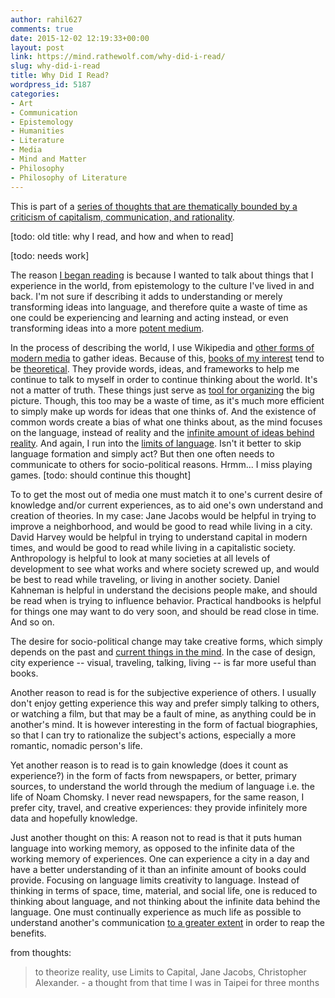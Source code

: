```yaml
---
author: rahil627
comments: true
date: 2015-12-02 12:19:33+00:00
layout: post
link: https://mind.rathewolf.com/why-did-i-read/
slug: why-did-i-read
title: Why Did I Read?
wordpress_id: 5187
categories:
- Art
- Communication
- Epistemology
- Humanities
- Literature
- Media
- Mind and Matter
- Philosophy
- Philosophy of Literature
---
```


This is part of a [series of thoughts that are thematically bounded by a criticism of capitalism, communication, and rationality](https://mind.rathewolf.com/valuable-things-ive-written#criticism_capitalism_communication_rationality).

[todo: old title: why I read, and how and when to read]

[todo: needs work]

The reason [I began reading](https://mind.rathewolf.com/what-is-worth-reading) is because I wanted to talk about things that I experience in the world, from epistemology to the culture I've lived in and back. I'm not sure if describing it adds to understanding or merely transforming ideas into language, and therefore quite a waste of time as one could be experiencing and learning and acting instead, or even transforming ideas into a more [potent medium](https://mind.rathewolf.com/the-most-powerful-forms-of-art).

In the process of describing the world, I use Wikipedia and [other forms of modern media](https://mind.rathewolf.com/a-liberal-arts-self-study-curriculum) to gather ideas. Because of this, [books of my interest](https://mind.rathewolf.com/a-curriculum-of-experience#reading) tend to be [theoretical](https://mind.rathewolf.com/a-curriculum-of-experience#critical_theory). They provide words, ideas, and frameworks to help me continue to talk to myself in order to continue thinking about the world. It's not a matter of truth. These things just serve as [tool for organizing](https://mind.rathewolf.com/tools-for-organizing) the big picture. Though, this too may be a waste of time, as it's much more efficient to simply make up words for ideas that one thinks of. And the existence of common words create a bias of what one thinks about, as the mind focuses on the language, instead of reality and the [infinite amount of ideas behind reality](https://en.wikipedia.org/wiki/Tacit_knowledge). And again, I run into the [limits of language](https://mind.rathewolf.com/information-media-and-education). Isn't it better to skip language formation and simply act? But then one often needs to communicate to others for socio-political reasons. Hrmm... I miss playing games. [todo: should continue this thought]

To to get the most out of media one must match it to one's current desire of knowledge and/or current experiences, as to aid one's own understand and creation of theories. In my case: Jane Jacobs would be helpful in trying to improve a neighborhood, and would be good to read while living in a city. David Harvey would be helpful in trying to understand capital in modern times, and would be good to read while living in a capitalistic society. Anthropology is helpful to look at many societies at all levels of development to see what works and where society screwed up, and would be best to read while traveling, or living in another society. Daniel Kahneman is helpful in understand the decisions people make, and should be read when is trying to influence behavior. Practical handbooks is helpful for things one may want to do very soon, and should be read close in time. And so on.

The desire for socio-political change may take creative forms, which simply depends on the past and [current things in the mind](https://mind.rathewolf.com/working-memory-and-creativity). In the case of design, city experience -- visual, traveling, talking, living -- is far more useful than books.

Another reason to read is for the subjective experience of others. I usually don't enjoy getting experience this way and prefer simply talking to others, or watching a film, but that may be a fault of mine, as anything could be in another's mind. It is however interesting in the form of factual biographies, so that I can try to rationalize the subject's actions, especially a more romantic, nomadic person's life.

Yet another reason is to read is to gain knowledge (does it count as experience?) in the form of facts from newspapers, or better, primary sources, to understand the world through the medium of language i.e. the life of Noam Chomsky. I never read newspapers, for the same reason, I prefer city, travel, and creative experiences: they provide infinitely more data and hopefully knowledge.

Just another thought on this: A reason not to read is that it puts human language into working memory, as opposed to the infinite data of the working memory of experiences. One can experience a city in a day and have a better understanding of it than an infinite amount of books could provide. Focusing on language limits creativity to language. Instead of thinking in terms of space, time, material, and social life, one is reduced to thinking about language, and not thinking about the infinite data behind the language. One must continually experience as much life as possible to understand another's communication [to a greater extent](https://en.wikipedia.org/wiki/Deconstruction) in order to reap the benefits.

from thoughts:


<blockquote>to theorize reality, use Limits to Capital, Jane Jacobs, Christopher Alexander. - a thought from that time I was in Taipei for three months</blockquote>
